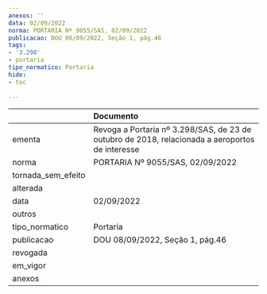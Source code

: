 ```yaml
---
anexos: ''
data: 02/09/2022
norma: PORTARIA Nº 9055/SAS, 02/09/2022
publicacao: DOU 08/09/2022, Seção 1, pág.46
tags:
- '3.298'
- portaria
tipo_normatico: Portaria
hide: 
- toc 
 
---
```


|                    | Documento                                                                                       |
|:-------------------|:------------------------------------------------------------------------------------------------|
| ementa             | Revoga a Portaria nº 3.298/SAS, de 23 de outubro de 2018, relacionada a aeroportos de interesse |
| norma              | PORTARIA Nº 9055/SAS, 02/09/2022                                                                |
| tornada_sem_efeito |                                                                                                 |
| alterada           |                                                                                                 |
| data               | 02/09/2022                                                                                      |
| outros             |                                                                                                 |
| tipo_normatico     | Portaria                                                                                        |
| publicacao         | DOU 08/09/2022, Seção 1, pág.46                                                                 |
| revogada           |                                                                                                 |
| em_vigor           |                                                                                                 |
| anexos             |                                                                                                 |